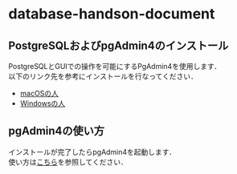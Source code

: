 # database-handson-document
## PostgreSQLおよびpgAdmin4のインストール
PostgreSQLとGUIでの操作を可能にするPgAdmin4を使用します．  
以下のリンク先を参考にインストールを行なってください．  
* [macOSの人](https://github.com/temp176/database-handson-document/blob/master/how-to-install-macOS.md)
* [Windowsの人](https://github.com/temp176/database-handson-document/blob/master/how-to-install-windows.md)

## pgAdmin4の使い方
インストールが完了したらpgAdmin4を起動します．  
使い方は[こちら](https://github.com/temp176/database-handson-document/blob/master/how-to-use-pgadmin4.md)を参照してください．
